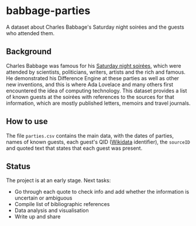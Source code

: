 # babbage-parties
A dataset about Charles Babbage's Saturday night soirées and the guests who attended them.

## Background
Charles Babbage was famous for his [Saturday night soirées](https://en.wikipedia.org/wiki/Charles_Babbage%27s_Saturday_night_soirées), which were attended by scientists, politicians, writers, artists and the rich and famous. He demonstrated his Difference Engine at these parties as well as other new inventions, and this is where Ada Lovelace and many others first encountered the idea of computing technology. This dataset provides a list of known guests at the soirées with references to the sources for that information, which are mostly published letters, memoirs and travel journals.

## How to use
The file `parties.csv` contains the main data, with the dates of parties, names of known guests, each guest's QID ([Wikidata](http://wikidata.org) identifier), the `sourceID` and quoted text that states that each guest was present.

## Status
The project is at an early stage. Next tasks:
* Go through each quote to check info and add whether the information is uncertain or ambiguous
* Compile list of bibliographic references
* Data analysis and visualisation
* Write up and share


